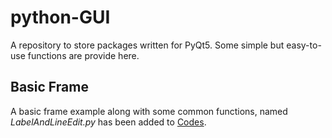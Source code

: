 # python-GUI
A repository to store packages written for PyQt5. Some simple but easy-to-use functions are provide here.


## Basic Frame
A basic frame example along with some common functions, named *LabelAndLineEdit.py*  has been added to [Codes](https://github.com/ChihchaoMao/python-GUI/tree/main/Codes).
